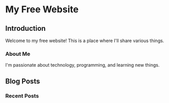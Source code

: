 # My Free Website

## Introduction

Welcome to my free website! This is a place where I'll share various things.

### About Me

I'm passionate about technology, programming, and learning new things.

## Blog Posts

### Recent Posts

